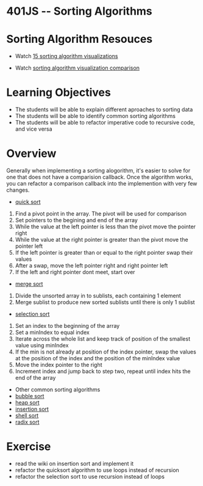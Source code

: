 401JS -- Sorting Algorithms 
================================

# Sorting Algorithm Resouces
* Watch [15 sorting algorithm visualizations]
<!---Duncan, this link doesn't appear to be working for some reason, but it works when I copy/paste the YouTube link in my browswer? Not sure why it won't work. ~ Judy -->
* Watch [sorting algorithm visualization comparison]

# Learning Objectives
* The students will be able to explain different aproaches to sorting data
* The students will be able to identify common sorting algorithms
* The students will be able to refactor imperative code to recursive code, and vice versa

# Overview
Generally when implementing a sorting alogorithm, it's easier to solve for one that does not have a comparision callback. Once the algorithm works, you can refactor a comparison callback into the implemention with very few changes.

* [quick sort]
 1. Find a pivot point in the array. The pivot will be used for comparison
 2. Set pointers to the begining and end of the array
 3. While the value at the left pointer is less than the pivot move the pointer right
 4. While the value at the right pointer is greater than the pivot move the pointer left
 5. If the left pointer is greater than or equal to the right pointer swap their values
 6. After a swap, move the left pointer right and right pointer left
 7. If the left and right pointer dont meet, start over

* [merge sort]
 1. Divide the unsorted array in to sublists, each containing 1 element
 2. Merge sublist to produce new sorted sublists until there is only 1 sublist

* [selection sort] 
 1. Set an index to the beginning of the array
 2. Set a minIndex to equal index
 3. Iterate across the whole list and keep track of position of the smallest value using minIndex
 4. If the min is not already at position of the index pointer, swap the values at the position of the index and the position of the minIndex value
 5. Move the index pointer to the right 
 6. Increment index and jump back to step two, repeat until index hits the end of the array 
* Other common sorting algorithms
 * [bubble sort]
 * [heap sort]
 * [insertion sort]
 * [shell sort]
 * [radix sort]
 
 # Exercise
* read the wiki on insertion sort and implement it
* refactor the quicksort algorithm to use loops instead of recursion
* refactor the selection sort to use recursion instead of loops

[15 sorting algorithm visualizations]: https:/www.youtube.com/watch?v=kPRA0W1kECg
[sorting algorithm visualization comparison]: https://www.youtube.com/watch?v=ZZuD6iUe3Pc
[quick sort]: https://en.wikipedia.org/wiki/Quicksort
[merge sort]: https://en.wikipedia.org/wiki/Merge_sort
[selection sort]: https://en.wikipedia.org/wiki/Selection_sort
[bubble sort]: https://en.wikipedia.org/wiki/Bubble_sort
[heap sort]: https://en.wikipedia.org/wiki/Heapsort
[insertion sort]: https://en.wikipedia.org/wiki/Insertion_sort
[shell sort]: https://en.wikipedia.org/wiki/Shellsort
[radix sort]: https://en.wikipedia.org/wiki/Radix_sort

